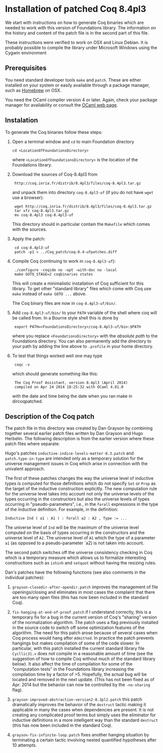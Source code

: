 # Installation of patched Coq 8.4pl3

We start with instructions on how to generate Coq binaries which are needed to work with
this version of Foundations library. The information on the history and content of the
patch file is in the second part of this file.

These instructions were verified to work on OSX and Linux Debian. It is probably possible
to compile the library under Microsoft Windows using the Cygwin environment

## Prerequisites

You need standard developer tools `make` and `patch`. These are either installed on your
system or easily available through a package manager, such as [Homebrew](http://brew.sh/)
on OSX.

You need the OCaml compiler version 4 or later. Again, check your package manager for availability or consult the [OCaml web page](http://ocaml.org/).

## Instalation

To generate the Coq binaries follow these steps:

1. Open a terminal window and `cd` to main Foundation directory

       cd <LocationOfFoundationsDirectory>

   where `<LocationOfFoundationsDirectory>` is the location of the
   Foundations library.

2. Download the sources of Coq-8.4pl3 from

        http://coq.inria.fr/distrib/8.4pl3/files/coq-8.4pl3.tar.gz

   and unpack them into directory `coq-8.4pl3-uf` (if you do not have `wget`
   use a browser):

        wget http://coq.inria.fr/distrib/8.4pl3/files/coq-8.4pl3.tar.gz
        tar xfz coq-8.4pl3.tar.gz
        mv coq-8.4pl3 coq-8.4pl3-uf

   This directory should in particular contain the `Makefile` which comes with the
   sources.

3. Apply the patch:

        cd coq-8.4pl3-uf
        patch -p1 < ../Coq_patch/coq-8.4-ufpatches.diff

4. Compile Coq (continuing to work in `coq-8.4pl3-uf`):

        ./configure -coqide no -opt -with-doc no -local
        make GOTO_STAGE=2 coqbinaries states

    This will create a minimalistic installation of Coq sufficient for this library. To
    get other "standard library" files which come with Coq use `make` instead of `make
    GOTO ...` above.

    The Coq binary files are now in `coq-8.4pl3-uf/bin/`.

5. Add `coq-8.4pl3-uf/bin/` to your `PATH` variable of the shell where coq will be called
   from. In a Bourne style shell this is done by

        export PATH=<FoundationsDirectory>/coq-8.4pl3-uf/bin:$PATH

   where you replace `<FoundationsDirectory>` with the *absolute path* to the Foundations
   directory. You can also permanently add the directory to your path by adding the line
   above to `.profile` in your home directory.
   
6. To test that things worked well one may type

        coqc -v

   which should generate something like this:

        The Coq Proof Assistant, version 8.4pl3 (April 2014)
        compiled on Apr 24 2014 18:25:32 with OCaml 4.01.0

   with the date and time being the date when you ran make in dircoqpatched. 

## Description of the Coq patch

The patch file in this directory was created by Dan Grayson by combining together several
earlier patch files written by Dan Grayson and Hugo Herbelin. The following description is
from the earlier version where these patch files where separate:

Hugo's patches `inductive-indice-levels-matter-8.3.patch` and `patch.type-in-type` are
intended only as a temporary solution for the universe management issues in Coq which
arise in connection with the univalent approach.

The first of these patches changes the way the universe level of inductive types is
computed for those definitions which do not specify `Set` or `Prop` as the target of the
inductive construction explicitly. The new computation rule for the universe level takes
into account not only the universe levels of the types occurring in the constructors but
also the universe levels of types occurring in "pseudo-parameters", i.e., in the `forall`
expressions in the type of the inductive definition. For example, in the definition:

    Inductive Ind ( a1 : A1 ) : forall a2 : A2 , Type := ...

The universe level of `Ind` will be the maximum of the universe level computed on the
basis of types occurring in the constructors and the universe level of `A2`. The
universe level of `A1` which the type of a parameter `a1` (as opposed to a
pseudo-parameter `a2) is not taken into account.

The second patch switches off the universe consistency checking in Coq which is a
temporary measure which allows us to formalize interesting constructions such as `ishinh`
and `setquot` without having the resizing rules.

Dan's patches have the following functions (see also comments in the individual patches):

1. `grayson-closedir-after-opendir.patch` improves the management of file openings/closing
   and eliminates in most cases the complaint that there are too many open files (this has
   now been included in the standard Coq).

2. `fix-hanging-at-end-of-proof.patch` if I understand correctly, this is a temporary fix
   for a bug in the current version of Coq's "sharing" version of the normalization
   algorithm. The patch uses a flag previously installed in the source code to switch off
   some optimization features of the algorithm. The need for this patch arose because of
   several cases when Coq process would hang after `Admitted`. In practice the patch
   prevents hangings but makes compilation of some of the code slower. In particular, with
   this patch installed the current standard library file `Cycllic31.v` does not compile
   in a reasonable amount of time (see the suggestion of how to compile Coq without much
   of the standard library below). It also affect the time of compilation for some of the
   "computation tests" in the Foundations library increasing the compilation time by a
   factor of >5. Hopefully, the actual bug will be located and removed in the next update.
   (This has not been fixed as of Apr. 2014 but the behavior can now be controlled by the
   `-no-sharing` flag).

3. `grayson-improved-abstraction-version2-8.3pl2.patch` this patch dramatically improves
   the behavior of the `destruct` tactic making it applicable in many the cases when
   dependencies are present. It is not creating any complicated proof terms but simply
   uses the eliminator for inductive definitions in a more intelligent way than the
   standard `destruct` (this has now been included in the standard Coq).

4. `grayson-fix-infinite-loop.patch` fixes another hanging situation by terminating a
   certain tactic involving nested quantified hypotheses after 10 attempts.
